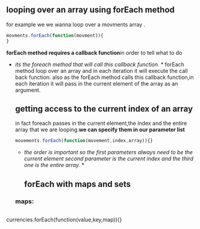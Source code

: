 ## looping over an array using forEach method
for example we we wanna loop over a movments array .
```javascript
movments.forEach(function(movment)){
}
```
**forEach method requires a callback function**in order to tell what to do 
* *its the foreach method that will call this callback function.* *
  forEach method loop over an array and in each iteration it will execute the call back function.
  also as the forEach method calls this callback function,in each iteration it will pass in the current element of the array as an argument.
  ## getting access to the current index of an array
  in fact foreach passes in the current element,the index and the entire array that we are looping.**we can specify them in our parameter list**
  ```javascript
  movements.forEach(function(movement,index,array)){}
  ```
  * *the order is important so the first parameters always need to be the current element second parameter is the current index and the third one is the entire array.* *
    ## forEach with maps and sets
   ### maps:
  
  ```javascript
currencies.forEach(function(value,key,map)){}
  ```
    
  
  
  
